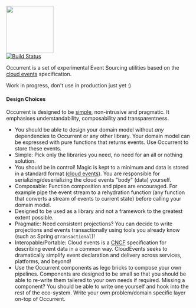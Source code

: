 <img src="https://raw.githubusercontent.com/johanhaleby/occurrent/master/occurrent-logo-196x196.png" width="128" height="128"></img>
<br>
[![Build Status](https://travis-ci.com/johanhaleby/occurrent.svg?branch=master)](https://travis-ci.com/johanhaleby/occurrent)

Occurrent is a set of experimental Event Sourcing utilities based on the [cloud events](https://cloudevents.io/) specification. 

Work in progress, don't use in production just yet :)

#### Design Choices

Occurrent is designed to be [simple](https://www.infoq.com/presentations/Simple-Made-Easy/), non-intrusive and pragmatic. It emphasises understandability, composability and transparentness.
 
* You should be able to design your domain model without _any_ dependencies to Occurrent or any other library. Your domain model can be expressed with pure functions that returns events. Use Occurrent to store these events.
* Simple: Pick only the libraries you need, no need for an all or nothing solution.
* You should be in control! Magic is kept to a minimum and data is stored in a standard format ([cloud events](https://cloudevents.io/)). You are responsible for serializing/deserializing the cloud events "body" (data) yourself.
* Composable: Function composition and pipes are encouraged. For example pipe the event stream to a rehydration function (any function that converts a stream of events to current state) before calling your domain model.
* Designed to be used as a library and not a framework to the greatest extent possible.
* Pragmatic: Need consistent projections? You can decide to write projections and events transactionally using tools you already know (such as Spring `@Transactional`)! 
* Interopable/Portable: Cloud events is a [CNCF](https://www.cncf.io/) specification for describing event data in a common way. CloudEvents seeks to dramatically simplify event declaration and delivery across services, platforms, and beyond!
* Use the Occurrent components as lego bricks to compose your own pipelines. Components are designed to be small so that you should be able to re-write them tailered to your own needs if required. Missing a component? You should be able to write one yourself and hook into the rest of the eco-system. Write your own problem/domain specific layer on-top of Occurrent.
